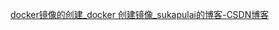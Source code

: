 [docker镜像的创建_docker 创建镜像_sukapulai的博客-CSDN博客](https://blog.csdn.net/sukapulai/article/details/125470518)